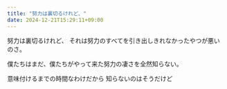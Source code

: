 ```yaml
---
title: "努力は裏切るけれど、"
date: 2024-12-21T15:29:11+09:00
---
```

努力は裏切るけれど、
それは努力のすべてを引き出しきれなかったやつが悪いのさ。

僕たちはまだ、僕たちがやって来た努力の凄さを全然知らない。

意味付けるまでの時間なわけだから
知らないのはそうだけど
